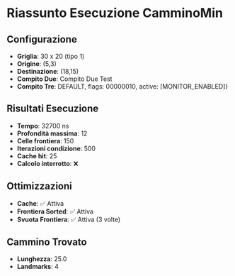 # Riassunto Esecuzione CamminoMin

## Configurazione
- **Griglia**: 30 x 20 (tipo 1)
- **Origine**: (5,3)
- **Destinazione**: (18,15)
- **Compito Due**: Compito Due Test
- **Compito Tre**: DEFAULT, flags: 00000010, active: [MONITOR_ENABLED]}

## Risultati Esecuzione
- **Tempo**: 32700 ns
- **Profondità massima**: 12
- **Celle frontiera**: 150
- **Iterazioni condizione**: 500
- **Cache hit**: 25
- **Calcolo interrotto**: ❌

## Ottimizzazioni
- **Cache**: ✅ Attiva
- **Frontiera Sorted**: ✅ Attiva
- **Svuota Frontiera**: ✅ Attiva (3 volte)

## Cammino Trovato
- **Lunghezza**: 25.0
- **Landmarks**: 4
